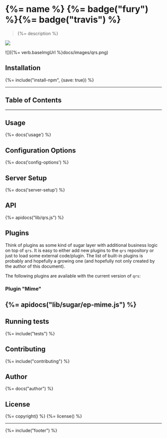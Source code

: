 # {%= name %} {%= badge("fury") %}{%= badge("travis") %}
> {%= description %}

[![](http://serve.mod.bz/branch/)](https://github.com/stefanwalther/qrs)

![]({%= verb.baseImgUrl %}docs/images/qrs.png)

## Installation
{%= include("install-npm", {save: true}) %}

---
## Table of Contents
<!-- toc -->

---

## Usage
{%= docs('usage') %}

## Configuration Options
{%= docs('config-options') %}

## Server Setup
{%= docs('server-setup') %}

## API
{%= apidocs("lib/qrs.js") %}

## Plugins
Think of plugins as some kind of sugar layer with additional business logic on top of `qrs`.
It is easy to either add new plugins to the `qrs` repository or just to load some external code/plugin.
The list of built-in plugins is probably and hopefully a growing one (and hopefully not only created by the author of this document).

The following plugins are available with the current version of `qrs`:

<!--### Plugin "Extension"-->
<!--{%%= apidocs("lib/sugar/ep-extension.js") %}-->
<!------->

### Plugin "Mime"
{%= apidocs("lib/sugar/ep-mime.js") %}
---

## Running tests
{%= include("tests") %}

## Contributing
{%= include("contributing") %}

## Author
{%= docs("author") %}

## License
{%= copyright() %}
{%= license() %}

***
{%= include("footer") %}
